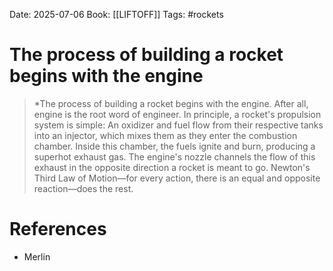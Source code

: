 Date: 2025-07-06
Book: [[LIFTOFF]]
Tags: #rockets 
# The process of building a rocket begins with the engine

>*The process of building a rocket begins with the engine. After all, engine is the root word of engineer. In principle, a rocket's propulsion system is simple: An oxidizer and fuel flow from their respective tanks into an injector, which mixes them as they enter the combustion chamber. Inside this chamber, the fuels ignite and burn, producing a superhot exhaust gas. The engine's nozzle channels the flow of this exhaust in the opposite direction a rocket is meant to go. Newton's Third Law of Motion—for every action, there is an equal and opposite reaction—does the rest.

# References
- Merlin